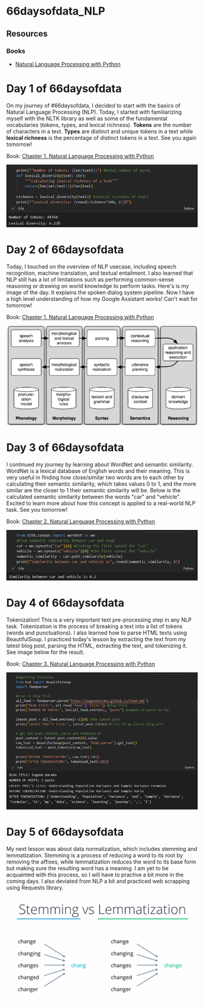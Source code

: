 # 66daysofdata_NLP

## Resources

### Books
- [Natural Language Processing with Python](https://www.nltk.org/book/)



# Day 1 of 66daysofdata

On my journey of #66daysofdata, I decided to start with the basics of Natural Language Processing (NLP). Today, I started with familiarizing myself with the NLTK library as well as some of the fundamental vocabularies (tokens, types, and lexical richness). **Tokens** are the number of characters in a text. **Types** are distinct and unique tokens in a text while **lexical richness** is the percentage of distinct tokens in a text. See you again tomorrow!

Book:
[Chapter 1. Natural Language Processing with Python](https://www.nltk.org/book/)

![lexical richness](./images/day1.PNG)

# Day 2 of 66daysofdata

Today, I touched on the overview of NLP usecase, including speech recognition, machine translation, and textual entailment. I also learned that NLP still has a lot of limitations such as performing common-sense reasoning or drawing on world knowledge to perform tasks. Here's is my image of the day. It explains the spoken dialog system pipeline. Now I have a high level understanding of how my Google Assistant works! Can't wait for tomorrow!

Book:
[Chapter 1. Natural Language Processing with Python](https://www.nltk.org/book/)

![spoken dialog system](./images/day2.PNG)

# Day 3 of 66daysofdata

I continued my journey by learning about WordNet and semantic similarity. WordNet is a lexical database of English words and their meaning. This is very useful in finding how close/similar two words are to each other by calculating their semantic similarity, which takes values 0 to 1, and the more similar are the closer to 1 their semantic similarity will be. Below is the calculated semantic similarity between the words "car" and "vehicle". Excited to learn more about how this concept is applied to a real-world NLP task. See you tomorrow!

Book:
[Chapter 2. Natural Language Processing with Python](https://www.nltk.org/book/)

![semantic similarity](./images/day3.png)

# Day 4 of 66daysofdata

Tokenization! This is a very important text pre-processing step in any NLP task. Tokenization is the process of breaking a text into a list of tokens (words and punctuations). I also learned how to parse HTML texts using BeautifulSoup. I practiced today's lesson by extracting the text from my latest blog post, parsing the HTML, extracting the text, and tokenizing it. See image below for the result.

Book:
[Chapter 3. Natural Language Processing with Python](https://www.nltk.org/book/)

![tokenization](./images/day4.PNG)

# Day 5 of 66daysofdata

My next lesson was about data normalization, which includes stemming and lemmatization. Stemming is a process of reducing a word to its root by removing the affixes, while lemmatization reduces the word to its base form but making sure the resulting word has a meaning. I am yet to be acquainted with this process, so I will have to practive a bit more in the coming days. I also deviated from NLP a bit and practiced web scrapping using Requests library. 

![normalization](./images/day5.png)